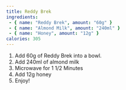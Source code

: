 ```yaml
---
title: Reddy Brek
ingredients:
 - { name: "Reddy Brek", amount: "60g" }
 - { name: "Almond Milk", amount: "240ml" }
 - { name: "Honey", amount: "12g" }
calories: 305
---
```


1. Add 60g of Reddy Brek into a bowl.
2. Add 240ml of almond milk
3. Microwave for 1 1/2 Minutes
4. Add 12g honey
5. Enjoy!
